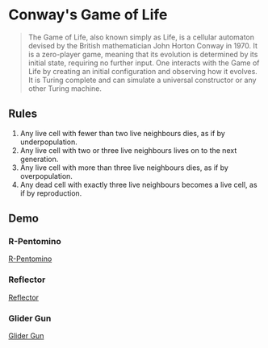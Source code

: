 # Conway's Game of Life

> The Game of Life, also known simply as Life, is a cellular automaton devised by the British mathematician John Horton Conway in 1970. It is a zero-player game, meaning that its evolution is determined by its initial state, requiring no further input. One interacts with the Game of Life by creating an initial configuration and observing how it evolves. It is Turing complete and can simulate a universal constructor or any other Turing machine.

## Rules
1.  Any live cell with fewer than two live neighbours dies, as if by underpopulation.
1. Any live cell with two or three live neighbours lives on to the next generation.
1. Any live cell with more than three live neighbours dies, as if by overpopulation.
1. Any dead cell with exactly three live neighbours becomes a live cell, as if by reproduction.

## Demo

### R-Pentomino
[R-Pentomino]("https://i.ibb.co/17m0Cjv/Game-of-Life-2022-03-22-16-27-31.gif")


### Reflector
[Reflector]("https://i.ibb.co/fYB2FPH/Game-of-Life-2022-03-22-16-55-43.gif")

### Glider Gun
[Glider Gun]("https://i.ibb.co/3f6YTSb/Game-of-Life-2022-03-22-16-59-23.gif")